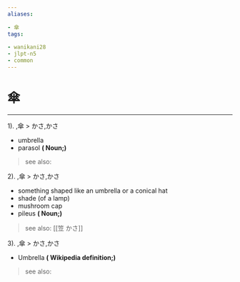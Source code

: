 ```yaml
---
aliases:
    
- 傘
tags:
    
- wanikani28
- jlpt-n5
- common
---
```


# 傘
---
1).
,傘 > かさ,かさ

- umbrella
- parasol
**( Noun;)**
> see also: 
            
2).
,傘 > かさ,かさ

- something shaped like an umbrella or a conical hat
- shade (of a lamp)
- mushroom cap
- pileus
**( Noun;)**
> see also:  [[笠 かさ]]
            
3).
,傘 > かさ,かさ

- Umbrella
**( Wikipedia definition;)**
> see also: 
            